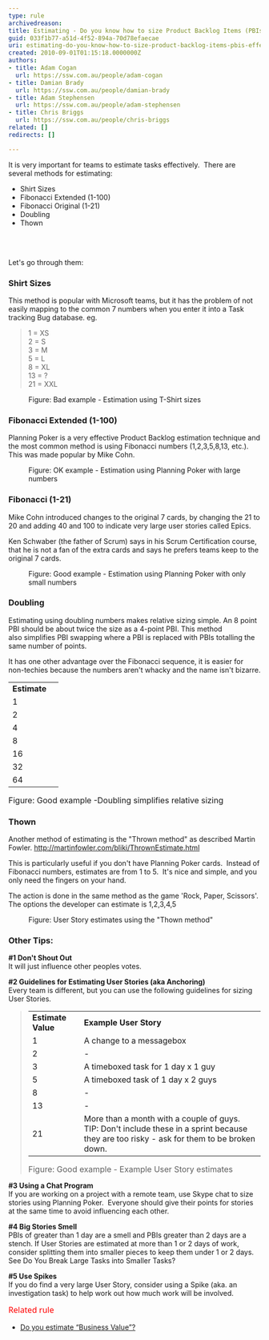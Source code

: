 ```yaml
---
type: rule
archivedreason: 
title: Estimating - Do you know how to size Product Backlog Items (PBIs) effectively?
guid: 033f1b77-a51d-4f52-894a-70d78efaecae
uri: estimating-do-you-know-how-to-size-product-backlog-items-pbis-effectively
created: 2010-09-01T01:15:18.0000000Z
authors:
- title: Adam Cogan
  url: https://ssw.com.au/people/adam-cogan
- title: Damian Brady
  url: https://ssw.com.au/people/damian-brady
- title: Adam Stephensen
  url: https://ssw.com.au/people/adam-stephensen
- title: Chris Briggs
  url: https://ssw.com.au/people/chris-briggs
related: []
redirects: []

---
```



<p>​It is very important for teams to estimate tasks effectively.&#160; There are several methods for estimating&#58; </p><ul><li>Shirt Sizes</li><li>Fibonacci Extended (1-100)</li><li>Fibonacci Original&#160;(1-21)</li><li>Doubling</li><li>Thown </li></ul>

<br><excerpt class='endintro'></excerpt><br>
<p>Let's go through them&#58;​</p><h3>Shirt Sizes</h3><p>This method is popular with Microsoft teams, but it has the problem of not easily mapping to the common 7 numbers when you enter it into a Task tracking Bug database. eg.</p><blockquote dir="ltr" style="margin-right&#58;0px;"><p>1 = XS<br>2 = S<br>3 = M<br>5 = L<br>8 = XL<br>13 = ?<br>21 = XXL</p></blockquote><dl class="badImage"><dt> 
      <img class="ms-rteCustom-ImageArea" src="/Management/RulesToBetterScrumUsingTFS/PublishingImages/size-stories-bad-example.jpg" alt="" /> 
   </dt><dd>Figure&#58; Bad example - Estimation using T-Shirt sizes</dd></dl><h3>Fibonacci&#160;Extended (1-100)</h3><p>Planning Poker is a very effective Product Backlog estimation technique and the most common method is using Fibonacci numbers (1,2,3,5,8,13, etc.). This was made popular by Mike Cohn.</p><dl class="goodImage"><dt>
      <img class="ms-rteCustom-ImageArea" src="/Management/RulesToBetterScrumUsingTFS/PublishingImages/size-stories-ok-example.jpg" alt="" />
   </dt><dd>Figure&#58; OK example - Estimation using Planning Poker with large numbers</dd></dl><h3>Fibonacci&#160;(1-21)</h3><p>Mike Cohn introduced changes to the original 7 cards, by changing&#160;the 21 to 20 and adding 40 and 100 to indicate very large user stories called Epics.</p><p>Ken Schwaber (the father of Scrum) says in his Scrum Certification course, that he is not a fan of the extra cards and says he prefers teams keep to the original 7 cards.</p><dl class="badImage"><dt>
      <img class="ms-rteCustom-ImageArea" src="/Management/RulesToBetterScrumUsingTFS/PublishingImages/size-stories-good-example.jpg" alt="" /> 
   </dt><dd>Figure&#58; Good example -&#160;Estimation using Planning Poker with only small numbers</dd></dl><h3>Doubling </h3><p>Estimating using doubling numbers makes relative sizing simple. An 8 point PBI should be about twice the size as a 4-point PBI. This method also&#160;simplifies PBI swapping where a PBI is&#160;replaced with PBIs totalling the same number of points. </p><p>It has one other advantage over the Fibonacci sequence, it is easier for non-techies because the numbers aren't whacky and the name isn't bizarre.</p><div><table class="ms-rteCustom-SSWTable"><tbody><tr><td> 
               <strong>Estimate </strong></td><td> 
               <strong></strong></td></tr><tr><td>1</td><td></td></tr><tr><td>2</td><td></td></tr><tr><td>4</td><td></td></tr><tr><td>8</td><td></td></tr><tr><td>16</td><td></td></tr><tr><td>32</td><td></td></tr><tr><td>64</td><td></td></tr></tbody></table></div> 
<font class="ms-rteCustom-FigureGood" size="+0">Figure&#58; Good example -Doubling simplifies relative sizing</font> 
<h3>Thown </h3><p>Another method of estimating is the &quot;Thrown method&quot; as described Martin Fowler. 
   <a href="http&#58;//martinfowler.com/bliki/ThrownEstimate.html">http&#58;//martinfowler.com/bliki/ThrownEstimate.html</a></p><p>This is particularly useful if you don't have Planning Poker cards.&#160; Instead of Fibonacci numbers, estimates are from 1 to 5.&#160; It's nice and simple, and you only need the fingers on your hand.</p><p>The action is done in the same method as the game 'Rock, Paper, Scissors'. The options the developer can estimate is 1,2,3,4,5</p><dl class="image"><dt> 
      <img class="ms-rteCustom-ImageArea" src="/Management/RulesToBetterScrumUsingTFS/PublishingImages/fist-method.jpg" alt="" /> 
   </dt><dd>Figure&#58; User Story estimates using the &quot;Thown method&quot;</dd></dl><h3>Other Tips&#58;</h3><p><strong>#1 Don't&#160;Shout Out</strong><br> It will just influence other peoples votes.</p><p>
   <strong>#2 Guidelines for Estimating User Stories (aka Anchoring)</strong> 
   <br> Every team is different, but you can use the following guidelines for sizing User Stories.</p><blockquote dir="ltr" style="margin-right&#58;0px;"><div><table class="ms-rteCustom-SSWTable"><tbody><tr><td> 
                  <strong>Estimate Value</strong></td><td> 
                  <strong>Example User Story</strong></td></tr><tr><td>1</td><td>A change to a messagebox</td></tr><tr><td>2</td><td>-</td></tr><tr><td>3</td><td>A timeboxed task for 1 day x 1 guy</td></tr><tr><td>5</td><td>A timeboxed task of 1 day x 2 guys</td></tr><tr><td>8</td><td>-</td></tr><tr><td>13</td><td>-</td></tr><tr><td>21</td><td>More than a month with a couple of guys.<br>TIP&#58; Don't include these in a sprint because they are too risky - ask for them to be broken down.</td></tr></tbody></table></div> 
   <font class="ms-rteCustom-FigureGood" size="+0">Figure&#58; Good example - Example User Story estimates</font> </blockquote><p>
   <strong>#3&#160;Using a Chat Program</strong><br> If you are working on a project with a remote team, use&#160;Skype chat&#160;to size stories using Planning Poker.&#160; Everyone should give their points for stories at the same time to avoid influencing each other.</p><p> 
   <strong>#4&#160;Big Stories Smell</strong><br> PBIs of greater than 1 day are a smell and PBIs greater than 2 days are a stench. If User Stories are estimated at more than&#160;1 or 2&#160;days of work, consider splitting them into smaller pieces to keep them under 1 or 2 days.&#160; See Do You Break Large Tasks into Smaller Tasks?</p><p> 
   <strong>#5 Use Spikes</strong><br> If you do find a very large User Story, consider using a Spike (aka. an investigation task) to help work out how much work will be involved.</p> ​​<span style="color&#58;#ff0000;font-family&#58;'segoe ui', 'trebuchet ms', tahoma, arial, verdana, sans-serif;font-size&#58;1.15em;line-height&#58;1.4;">Related rule</span><ul><li><a href="/Management/RulesToBetterScrumUsingTFS/Pages/Estimate-Business-Value.aspx">Do you estimate “Business Value”?​</a></li></ul>


